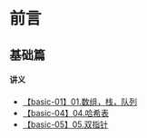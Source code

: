 # 前言

## 基础篇

#### 讲义

- [【basic-01】01.数组，栈，队列](https://github.com/leetcode-pp/91alg-1/blob/master/basic-01.md)
- [【basic-04】04.哈希表](https://github.com/leetcode-pp/91alg-1/blob/master/basic-04.md)
- [【basic-05】05.双指针](https://lucifer.ren/blog/2020/05/26/91algo-basic-05.two-pointer/)

